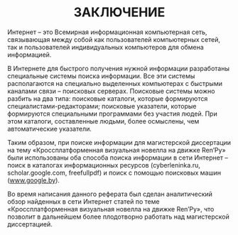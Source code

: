 <h1 align="center">ЗАКЛЮЧЕНИЕ</h1>
Интернет – это Всемирная информационная компьютерная сеть, связывающая между собой как пользователей компьютерных сетей, так и пользователей индивидуальных компьютеров для обмена информацией.<br>

В Интернете для быстрого получения нужной информации разработаны специальные системы поиска информации. Все эти системы располагаются на специально выделенных компьютерах с быстрыми каналами связи – поисковых серверах. Поисковые системы можно разбить на два типа: поисковые каталоги, которые формируются специалистами-редакторами; поисковые указатели, которые формируются специальными программами без участия людей. При этом каталоги, составленные людьми, более осмыслены, чем автоматические указатели.<br>

Таким образом, при поиске информации для магистерской диссертации на тему «Кроссплатформенная визуальная новелла на движке Ren’Py» были использованы оба способа поиска информации в сети Интернет – поиск в каталогах информационных ресурсов (cyberleninka.ru, scholar.google.com, freefullpdf) и поиск с помощью поисковых машин (www.google.by).<br>

Во время написания данного реферата был сделан аналитический обзор найденных в сети Интернет статей по теме «Кроссплатформенная визуальная новелла на движке Ren’Py», что позволит в дальнейшем более плодотворно работать над магистерской диссертацией.<br>
